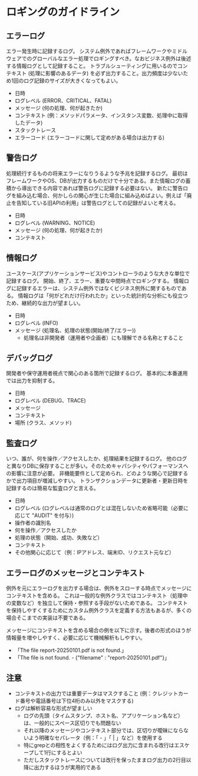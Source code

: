 # ロギングのガイドライン

## エラーログ

エラー発生時に記録するログ。
システム例外であればフレームワークやミドルウェアでのグローバルなエラー処理でロギングすべき。なおビジネス例外は後述する情報ログとして記録すること。
トラブルシューティングに用いるのでコンテキスト (処理に影響のあるデータ) を必ず出力すること。出力頻度は少ないため1回のログ記録のサイズが大きくなってもよい。

- 日時
- ログレベル (ERROR、CRITICAL、FATAL)
- メッセージ (何の処理、何が起きたか)
- コンテキスト (例：メソッドパラメータ、インスタンス変数、処理中に取得したデータ)
- スタックトレース
- エラーコード (エラーコードに関して定めがある場合は出力する)

## 警告ログ

処理続行するものの将来エラーになりうるような予兆を記録するログ。
最初はフレームワークやOS、DBが出力するものだけで十分である。また情報ログの蓄積から導出できる内容であれば警告ログに記録する必要はない。
新たに警告ログを組み込む場合、何かしらの関心が生じた場合に組み込めばよい。例えば「廃止を告知している旧APIの利用」は警告ログとしての記録がよいと考える。

- 日時
- ログレベル (WARNING、NOTICE)
- メッセージ (何の処理、何が起きたか)
- コンテキスト


## 情報ログ

ユースケース(アプリケーションサービス)やコントローラのような大きな単位で記録するログ。
開始、終了、エラー、重要な中間時点でロギングする。
情報ログに記録するエラーは、システム例外ではなくビジネス例外に関するものである。
情報ログは「何がどれだけ行われたか」といった統計的な分析にも役立つため、継続的な出力が望ましい。

- 日時
- ログレベル (INFO)
- メッセージ (処理名、処理の状態(開始/終了/エラー))
    - 処理名は非開発者（運用者や企画者）にも理解できる名称とすること

## デバッグログ

開発者や保守運用者視点で関心のある箇所で記録するログ。
基本的に本番運用では出力を抑制する。

- 日時
- ログレベル (DEBUG、TRACE)
- メッセージ
- コンテキスト
- 場所 (クラス、メソッド)


## 監査ログ

いつ、誰が、何を操作／アクセスしたか、処理結果を記録するログ。
他のログと異なりDBに保存することが多い。そのためキャパシティやパフォーマンスへの影響に注意が必要。
非機能要件として定められ、どのような関心で記録するかで出力項目が増減しやすい。
トランザクションデータに更新者・更新日時を記録するのは簡易な監査ログと言える。

- 日時
- ログレベル (ログレベルは通常のログとは混在しないため省略可能（必要に応じて "AUDIT" を付与）)
- 操作者の識別名
- 何を操作／アクセスしたか
- 処理の状態（開始、成功、失敗など）
- コンテキスト
- その他関心に応じて（例：IPアドレス、端末ID、リクエスト元など）

## エラーログのメッセージとコンテキスト

例外を元にエラーログを出力する場合は、例外をスローする時点でメッセージにコンテキストを含める。 
これは一般的な例外クラスではコンテキスト（処理中の変数など）を独立して保持・参照する手段がないためである。 
コンテキストを保持しやすくするためにカスタム例外クラスを定義する方法もあるが、多くの場合そこまでの実装は不要である。

メッセージにコンテキストを含める場合の例を以下に示す。後者の形式のほうが情報量を増やしやすく、必要に応じて機械解析もしやすい。

- 「The file report-20250101.pdf is not found.」
- 「The file is not found. - {"filename" : "report-20250101.pdf"}」


## 注意

- コンテキストの出力では重要データはマスクすること (例：クレジットカード番号や電話番号は下位4桁のみ以外をマスクする)
- ログは解析容易な形式が望ましい
    - ログの先頭（タイムスタンプ、ホスト名、アプリケーション名など）は、一般的にスペース区切りでも問題ない
    - それ以降のメッセージやコンテキスト部分では、区切りが曖昧にならないよう明確なセパレータ（例：「 - 」「 | 」など）を使用する
    - 特にgrepとの相性をよくするためにはログ出力に含まれる改行はエスケープして1行にするとよい
    - ただしスタックトレースについては改行を保ったままログ出力の2行目以降に出力するほうが実用的である
